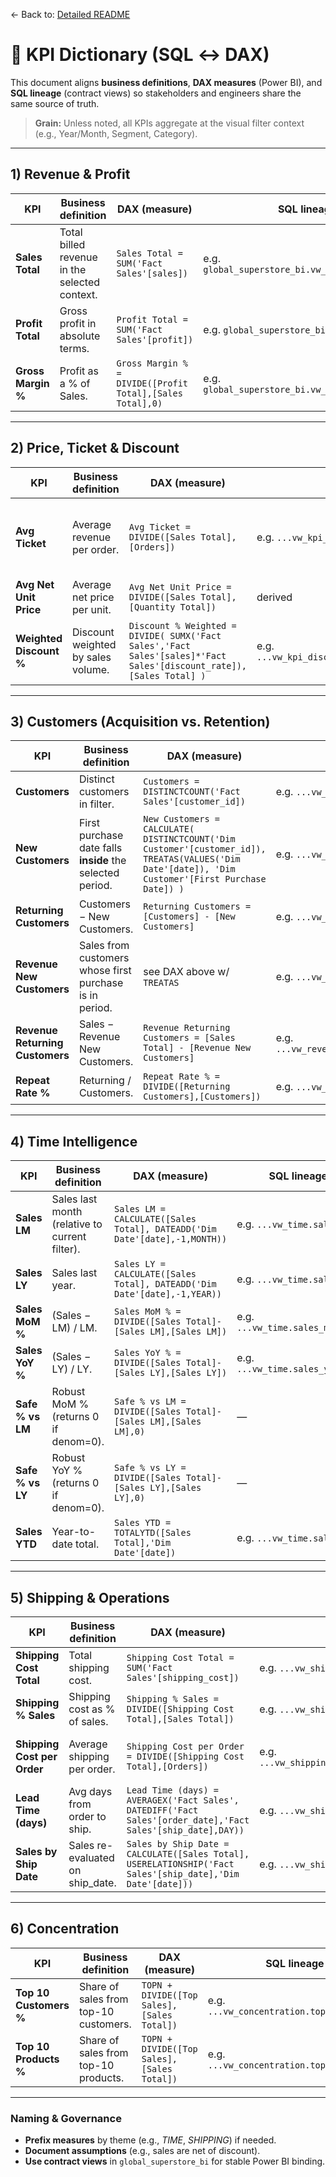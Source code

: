← Back to: [Detailed README](./README.md)

# 📘 KPI Dictionary (SQL ↔ DAX)

This document aligns **business definitions**, **DAX measures** (Power BI), and **SQL lineage** (contract views) so stakeholders and engineers share the same source of truth.

> **Grain:** Unless noted, all KPIs aggregate at the visual filter context (e.g., Year/Month, Segment, Category).

---

## 1) Revenue & Profit

| KPI | Business definition | DAX (measure) | SQL lineage (view.field) | Grain / Notes |
|---|---|---|---|---|
| **Sales Total** | Total billed revenue in the selected context. | `Sales Total = SUM('Fact Sales'[sales])` | e.g. `global_superstore_bi.vw_kpi_total_revenue.revenue` | Additivity: fully additive. |
| **Profit Total** | Gross profit in absolute terms. | `Profit Total = SUM('Fact Sales'[profit])` | e.g. `global_superstore_bi.vw_kpi_total_profit.profit` | Depends on cost fields consistency. |
| **Gross Margin %** | Profit as a % of Sales. | `Gross Margin % = DIVIDE([Profit Total],[Sales Total],0)` | e.g. `global_superstore_bi.vw_kpi_profit_margin.margin_pct` | Use DIVIDE to avoid /0. |

---

## 2) Price, Ticket & Discount

| KPI | Business definition | DAX (measure) | SQL lineage | Grain / Notes |
|---|---|---|---|---|
| **Avg Ticket** | Average revenue per order. | `Avg Ticket = DIVIDE([Sales Total],[Orders])` | e.g. `...vw_kpi_avg_ticket.avg_ticket` | Semi-additive; use at order-level contexts. |
| **Avg Net Unit Price** | Average net price per unit. | `Avg Net Unit Price = DIVIDE([Sales Total],[Quantity Total])` | derived | Sensitive to mix. |
| **Weighted Discount %** | Discount weighted by sales volume. | <code>Discount % Weighted = DIVIDE( SUMX('Fact Sales','Fact Sales'[sales]*'Fact Sales'[discount_rate]), [Sales Total] )</code> | e.g. `...vw_kpi_discount_weighted.discount_wt_pct` | Prefer this (not the simple average). |

---

## 3) Customers (Acquisition vs. Retention)

| KPI | Business definition | DAX (measure) | SQL lineage | Grain / Notes |
|---|---|---|---|---|
| **Customers** | Distinct customers in filter. | `Customers = DISTINCTCOUNT('Fact Sales'[customer_id])` | e.g. `...vw_customers.customers` | — |
| **New Customers** | First purchase date falls **inside** the selected period. | `New Customers = CALCULATE( DISTINCTCOUNT('Dim Customer'[customer_id]), TREATAS(VALUES('Dim Date'[date]), 'Dim Customer'[First Purchase Date]) )` | e.g. `...vw_customers.new_customers` | Requires correct `First Purchase Date`. |
| **Returning Customers** | Customers − New Customers. | `Returning Customers = [Customers] - [New Customers]` | e.g. `...vw_customers.returning_customers` | — |
| **Revenue New Customers** | Sales from customers whose first purchase is in period. | see DAX above w/ `TREATAS` | e.g. `...vw_revenue.new_customers_revenue` | Used for **Revenue Mix** visual. |
| **Revenue Returning Customers** | Sales − Revenue New Customers. | `Revenue Returning Customers = [Sales Total] - [Revenue New Customers]` | e.g. `...vw_revenue.returning_customers_revenue` | — |
| **Repeat Rate %** | Returning / Customers. | `Repeat Rate % = DIVIDE([Returning Customers],[Customers])` | e.g. `...vw_customers.repeat_rate_pct` | — |

---

## 4) Time Intelligence

| KPI | Business definition | DAX (measure) | SQL lineage | Grain / Notes |
|---|---|---|---|---|
| **Sales LM** | Sales last month (relative to current filter). | `Sales LM = CALCULATE([Sales Total], DATEADD('Dim Date'[date],-1,MONTH))` | e.g. `...vw_time.sales_lm` | Relies on complete date table. |
| **Sales LY** | Sales last year. | `Sales LY = CALCULATE([Sales Total], DATEADD('Dim Date'[date],-1,YEAR))` | e.g. `...vw_time.sales_ly` | — |
| **Sales MoM %** | (Sales − LM) / LM. | `Sales MoM % = DIVIDE([Sales Total]-[Sales LM],[Sales LM])` | e.g. `...vw_time.sales_mom_pct` | Prefer **safe** % below. |
| **Sales YoY %** | (Sales − LY) / LY. | `Sales YoY % = DIVIDE([Sales Total]-[Sales LY],[Sales LY])` | e.g. `...vw_time.sales_yoy_pct` | Prefer **safe** % below. |
| **Safe % vs LM** | Robust MoM % (returns 0 if denom=0). | `Safe % vs LM = DIVIDE([Sales Total]-[Sales LM],[Sales LM],0)` | — | Recommended for cards. |
| **Safe % vs LY** | Robust YoY % (returns 0 if denom=0). | `Safe % vs LY = DIVIDE([Sales Total]-[Sales LY],[Sales LY],0)` | — | — |
| **Sales YTD** | Year-to-date total. | `Sales YTD = TOTALYTD([Sales Total],'Dim Date'[date])` | e.g. `...vw_time.sales_ytd` | Mark date table as **Date table**. |

---

## 5) Shipping & Operations

| KPI | Business definition | DAX (measure) | SQL lineage | Grain / Notes |
|---|---|---|---|---|
| **Shipping Cost Total** | Total shipping cost. | `Shipping Cost Total = SUM('Fact Sales'[shipping_cost])` | e.g. `...vw_shipping.shipping_cost_total` | — |
| **Shipping % Sales** | Shipping cost as % of sales. | `Shipping % Sales = DIVIDE([Shipping Cost Total],[Sales Total])` | e.g. `...vw_shipping.shipping_pct_sales` | Use as **burden** indicator. |
| **Shipping Cost per Order** | Average shipping per order. | `Shipping Cost per Order = DIVIDE([Shipping Cost Total],[Orders])` | e.g. `...vw_shipping.shipping_cost_per_order` | Compare across ship modes. |
| **Lead Time (days)** | Avg days from order to ship. | <code>Lead Time (days) = AVERAGEX('Fact Sales', DATEDIFF('Fact Sales'[order_date],'Fact Sales'[ship_date],DAY))</code> | e.g. `...vw_shipping.lead_time_days` | SLA target ≤ **4 days**. |
| **Sales by Ship Date** | Sales re-evaluated on ship_date. | <code>Sales by Ship Date = CALCULATE([Sales Total], USERELATIONSHIP('Fact Sales'[ship_date],'Dim Date'[date]))</code> | e.g. `...vw_shipping.sales_by_ship_date` | Enables **Orders vs Shipments** chart. |

---

## 6) Concentration

| KPI | Business definition | DAX (measure) | SQL lineage | Grain / Notes |
|---|---|---|---|---|
| **Top 10 Customers %** | Share of sales from top-10 customers. | `TOPN + DIVIDE([Top Sales],[Sales Total])` | e.g. `...vw_concentration.top10_cust_pct` | Risk of dependency. |
| **Top 10 Products %** | Share of sales from top-10 products. | `TOPN + DIVIDE([Top Sales],[Sales Total])` | e.g. `...vw_concentration.top10_prod_pct` | Risk of dependency. |

---

### Naming & Governance
- **Prefix measures** by theme (e.g., *TIME*, *SHIPPING*) if needed.
- **Document assumptions** (e.g., sales are net of discount).
- **Use contract views** in `global_superstore_bi` for stable Power BI binding.

